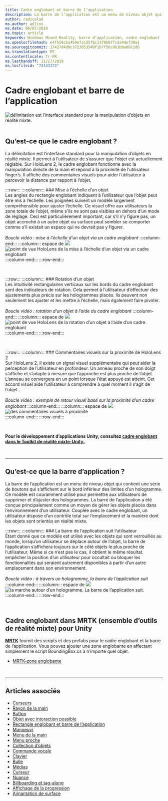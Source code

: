 ```yaml
---
title: Cadre englobant et barre de l’application
description: La barre de l’application est un menu de niveau objet qui contient une série de boutons qui s’affichent sur le bord inférieur des limites d’un hologramme.
author: radicalad
ms.author: adlinv
ms.date: 06/07/2019
ms.topic: article
keywords: Windows Mixed Reality, barre d’application, cadre englobant
ms.openlocfilehash: e4f519cba459efac25f6c1370b07fcda4def30a1
ms.sourcegitcommit: 17427d4d8c3723d53540f1b7f5bc061bba08c1d6
ms.translationtype: MT
ms.contentlocale: fr-FR
ms.lasthandoff: 11/17/2019
ms.locfileid: "74143173"
---
```

# <a name="bounding-box-and-app-bar"></a>Cadre englobant et barre de l’application
![délimitation est l’interface standard pour la manipulation d’objets en réalité mixte.](images/UX/UX_Hero_BoundingBox.jpg)<br>
<br>

## <a name="what-is-the-bounding-box"></a>Qu’est-ce que le cadre englobant ?

La délimitation est l’interface standard pour la manipulation d’objets en réalité mixte. Il permet à l’utilisateur de s’assurer que l’objet est actuellement réglable. Sur HoloLens 2, le cadre englobant fonctionne avec la manipulation directe de la main et répond à la proximité de l’utilisateur finger’s. Il affiche des commentaires visuels pour aider l’utilisateur à percevoir la distance par rapport à l’objet.

:::row:::
    :::column:::
        ### <a name="scaling-an-objectbr"></a>Mise à l’échelle d’un objet<br>
        Les angles du rectangle englobant indiquent à l’utilisateur que l’objet peut être mis à l’échelle. Les poignées suivent un modèle largement compréhensible pour ajuster l’échelle. Ce visuel offre aux utilisateurs la zone totale de l’objet, même s’ils ne sont pas visibles en dehors d’un mode de réglage. Ceci est particulièrement important, car s’il n’y figure pas, un objet accroché à un autre objet ou surface peut sembler se comporter comme s’il existait un espace qui ne devrait pas y figurer.<br>
        <br>
        *Boucle vidéo : mise à l’échelle d’un objet via un cadre englobant*
    :::column-end:::
        :::column:::
        espace de ![](images/spacer-20x582.png)<br>
       ![point de vue HoloLens de la mise à l’échelle d’un objet via un cadre englobant](images/HoloLens2_BoundingBox.gif)<br>
    :::column-end:::
:::row-end:::

<br>

:::row:::
    :::column:::
        ### <a name="rotating-an-objectbr"></a>Rotation d’un objet<br>
        Les intuitivité rectangulaires verticaux sur les bords du cadre englobant sont des indicateurs de rotation. Cela permet à l’utilisateur d’effectuer des ajustements plus précis sur les hologrammes placés. Ils peuvent non seulement les ajuster et les mettre à l’échelle, mais également faire pivoter.<br>
        <br>
        *Boucle vidéo : rotation d’un objet à l’aide du cadre englobant*
    :::column-end:::
        :::column:::
        espace de ![](images/spacer-20x582.png)<br>
       ![point de vue HoloLens de la rotation d’un objet à l’aide d’un cadre englobant](images/HoloLens2_BoundingBox_Rotate.gif)<br>
    :::column-end:::
:::row-end:::

<br>

:::row:::
    :::column:::
        ### <a name="visual-feedback-on-hand-proximity-on-hololens-2br"></a>Commentaires visuels sur la proximité de HoloLens 2<br>
        Sur HoloLens 2, il existe un signal visuel supplémentaire qui peut aider la perception de l’utilisateur en profondeur. Un anneau proche de son doigt s’affiche et s’adapte à mesure que l’approche est plus proche de l’objet. L’anneau se convergera en un point lorsque l’état appuyé est atteint. Cet accord visuel aide l’utilisateur à comprendre à quel moment il s’agit de l’objet.<br>
        <br>
        *Boucle vidéo : exemple de retour visuel basé sur la proximité d’un cadre englobant*
    :::column-end:::
        :::column:::
        espace de ![](images/spacer-20x582.png)<br>
       ![des commentaires visuels à proximité](images/HoloLens2_Proximity.gif)<br>
    :::column-end:::
:::row-end:::

<br>

**Pour le développement d’applications Unity, consultez [cadre englobant dans le Toolkit de réalité mixte-Unity.](https://microsoft.github.io/MixedRealityToolkit-Unity/Documentation/README_BoundingBox.html)**

<br>

---

## <a name="what-is-the-app-bar"></a>Qu’est-ce que la barre d’application ?

La barre de l’application est un menu de niveau objet qui contient une série de boutons qui s’affichent sur le bord inférieur des limites d’un hologramme. Ce modèle est couramment utilisé pour permettre aux utilisateurs de supprimer et d’ajuster des hologrammes. La barre de l’application a été conçue principalement comme un moyen de gérer les objets placés dans l’environnement d’un utilisateur. Couplée avec le cadre englobant, un utilisateur dispose d’un contrôle total sur l’emplacement et la manière dont les objets sont orientés en réalité mixte.

:::row:::
    :::column:::
        ### <a name="the-app-bar-follows-the-userbr"></a>La barre de l’application suit l’utilisateur<br>
        Étant donné que ce modèle est utilisé avec les objets qui sont verrouillés au monde, lorsqu’un utilisateur se déplace autour de l’objet, la barre de l’application s’affichera toujours sur le côté objets le plus proche de l’utilisateur. Même si ce n’est pas le cas, il obtient le même résultat. empêcher la position d’un utilisateur pour occultait ou bloquer les fonctionnalités qui seraient autrement disponibles à partir d’un autre emplacement dans son environnement. <br>
        <br>
        *Boucle vidéo : à travers un hologramme, la barre de l’application suit*
    :::column-end:::
        :::column:::
        espace de ![](images/spacer-20x582.png)<br>
       ![la marche autour d’un hologramme. La barre de l’application suit.](images/HoloLens2_AppBarFollowing.gif)<br>
    :::column-end:::
:::row-end:::

<br>


## <a name="bounding-box-in-mrtkmixed-reality-toolkit-for-unity"></a>Cadre englobant dans MRTK (ensemble d’outils de réalité mixte) pour Unity
**[MRTK](https://github.com/Microsoft/MixedRealityToolkit-Unity)** fournit des scripts et des prefabs pour le cadre englobant et la barre de l’application. Vous pouvez ajouter une zone englobante en affectant simplement le script BoundingBox.cs à n’importe quel objet.

* [MRTK-zone englobante](https://microsoft.github.io/MixedRealityToolkit-Unity/Documentation/README_BoundingBox.html)


<br>

---


## <a name="see-also"></a>Articles associés

* [Curseurs](cursors.md)
* [Rayon de la main](point-and-commit.md)
* [Button](button.md)
* [Objet avec interaction possible](interactable-object.md)
* [Rectangle englobant et barre de l’application](app-bar-and-bounding-box.md)
* [Manoeuvr](direct-manipulation.md)
* [Menu de la main](hand-menu.md)
* [Menu proche](near-menu.md)
* [Collection d’objets](object-collection.md)
* [Commande vocale](voice-input.md)
* [Clavier](keyboard.md)
* [Bulle](tooltip.md)
* [Médias](slate.md)
* [Curseur](slider.md)
* [Nuance](shader.md)
* [Billboarding et tag-along](billboarding-and-tag-along.md)
* [Affichage de la progression](progress.md)
* [Aimantation de surface](surface-magnetism.md)

